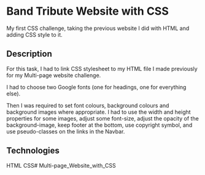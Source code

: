 # Band Tribute Website with CSS

My first CSS challenge, taking the previous website I did with HTML and adding CSS style to it.

## Description

For this task, I had to link CSS stylesheet to my HTML file I made previously for my Multi-page website challenge. 

I had to choose two Google fonts (one for headings, one for everything else).

Then I was required to set font colours, background colours and background images where appropriate. I had to use the width and height properties for some images, adjust some font-size, adjust the opacity of the background-image, keep footer at the bottom, use copyright symbol, and use pseudo-classes on the links in the Navbar. 

## Technologies

HTML
CSS# Multi-page_Website_with_CSS
